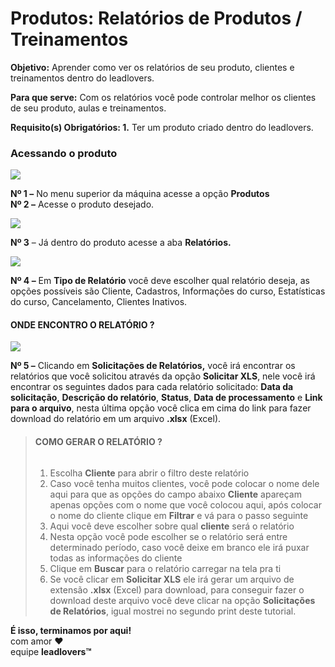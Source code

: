# Produtos: Relatórios de Produtos / Treinamentos

**Objetivo:** Aprender como ver os relatórios de seu produto, clientes e treinamentos dentro do leadlovers.

**Para que serve:** Com os relatórios você pode controlar melhor os clientes de seu produto, aulas e treinamentos.

**Requisito(s) Obrigatórios: 1.** Ter um produto criado dentro do leadlovers.

### **Acessando o produto**

[![](https://legado.leadlovers.site/wp-content/uploads/2020/09/produtos\_-relatrios-de-produtos-\_-treinamentos-360042997674\_mceclip0.png)](http://legado.leadlovers.site/wp-content/uploads/2020/09/produtos\_-relatrios-de-produtos-\_-treinamentos-360042997674\_mceclip0.png)

**Nº 1 –** No menu superior da máquina acesse a opção **Produtos**\
**Nº 2 –** Acesse o produto desejado.

[![](https://legado.leadlovers.site/wp-content/uploads/2020/09/produtos\_-relatrios-de-produtos-\_-treinamentos-360042997674\_mceclip1.png)](http://legado.leadlovers.site/wp-content/uploads/2020/09/produtos\_-relatrios-de-produtos-\_-treinamentos-360042997674\_mceclip1.png)

**Nº 3** – Já dentro do produto acesse a aba **Relatórios.**

[![](https://legado.leadlovers.site/wp-content/uploads/2020/09/produtos\_-relatrios-de-produtos-\_-treinamentos-360042997674\_mceclip2.png)](http://legado.leadlovers.site/wp-content/uploads/2020/09/produtos\_-relatrios-de-produtos-\_-treinamentos-360042997674\_mceclip2.png)

**Nº 4 –** Em **Tipo de Relatório** você deve escolher qual relatório deseja, as opções possíveis são Cliente, Cadastros, Informações do curso, Estatísticas do curso, Cancelamento, Clientes Inativos.

#### **ONDE ENCONTRO O RELATÓRIO ?**

[![](https://legado.leadlovers.site/wp-content/uploads/2020/09/produtos\_-relatrios-de-produtos-\_-treinamentos-360042997674\_mceclip0-1-1.png)](http://legado.leadlovers.site/wp-content/uploads/2020/09/produtos\_-relatrios-de-produtos-\_-treinamentos-360042997674\_mceclip0-1-1.png)

**Nº 5 –** Clicando em **Solicitações de Relatórios,** você irá encontrar os relatórios que você solicitou através da opção **Solicitar XLS**, nele você irá encontrar os seguintes dados para cada relatório solicitado: **Data da solicitação**, **Descrição do relatório**, **Status**, **Data de processamento** e **Link para o arquivo**, nesta última opção você clica em cima do link para fazer download do relatório em um arquivo **.xlsx** (Excel).

> #### **COMO GERAR O RELATÓRIO ?**
>
> <img src="https://legado.leadlovers.site/wp-content/uploads/2020/09/produtos_-relatrios-de-produtos-_-treinamentos-360042997674_mceclip1-1.png" alt="" data-size="original">
>
> 1. Escolha **Cliente** para abrir o filtro deste relatório
> 2. Caso você tenha muitos clientes, você pode colocar o nome dele aqui para que as opções do campo abaixo **Cliente** apareçam apenas opções com o nome que você colocou aqui, após colocar o nome do cliente clique em **Filtrar** e vá para o passo seguinte
> 3. Aqui você deve escolher sobre qual **cliente** será o relatório
> 4. Nesta opção você pode escolher se o relatório será entre determinado período, caso você deixe em branco ele irá puxar todas as informações do cliente
> 5. Clique em **Buscar** para o relatório carregar na tela pra ti
> 6. Se você clicar em **Solicitar XLS** ele irá gerar um arquivo de extensão **.xlsx** (Excel) para download, para conseguir fazer o download deste arquivo você deve clicar na opção **Solicitações de Relatórios**, igual mostrei no segundo print deste tutorial.

**É isso, terminamos por aqui!**\
com amor ❤\
equipe **leadlovers™**
